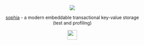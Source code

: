 
<p align="center">
	<a href="http://sphia.org"><img src="http://sophia.systems/sophia.png" /></a><br>
</p>
<p align="center">
	<a href="http://sphia.org">sophia</a> - a modern embeddable transactional key-value storage
	<br>
	(test and profiling)<br>
</p>
<p align="center">
	<a href="http://sphia.org"><img src="http://sphia.org/crash_test.png" width="30px" height="30px" /></a>
</p>
